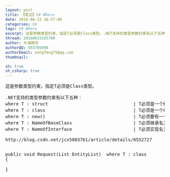 ```yaml
---
layout: post
title: 【笔记】C# Where
date: 2016-08-15 16:57:00
categories: C#
tags: C# Where 
excerpt: 这是参数类型约束，指定T必须是Class类型。.NET支持的类型参数约束有以下五种
thread: 20160815165700
author: 大海明月
authorQQ: 593705098
authorEmail: zengfeng75@qq.com
thumbnail:

sh: true
sh_csharp: true
---
```




<pre>
这是参数类型约束，指定T必须是Class类型。
 
.NET支持的类型参数约束有以下五种：
where T : struct                               	| T必须是一个结构类型
where T : class                                	| T必须是一个Class类型
where T : new()                               	| T必须要有一个无参构造函数
where T : NameOfBaseClass          				| T必须继承名为NameOfBaseClass的类
where T : NameOfInterface             			| T必须实现名为NameOfInterface的接口

http://blog.csdn.net/jcx5083761/article/details/8552727

</pre>

<pre class="brush: csharp; ">
public void Request<T>(List<T> EntityList)  where T : class  
{  
  
} 
</pre>
